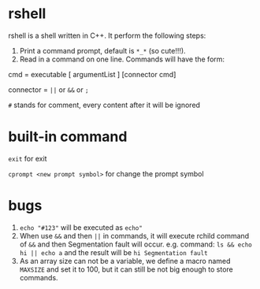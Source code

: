 # rshell
rshell is a shell written in C++. It perform the following steps:
1. Print a command prompt, default is `*_*` (so cute!!!).
2. Read in a command on one line. Commands will have the form:

cmd       = executable [ argumentList ] [connector cmd]

connector = `||` or `&&` or `;`

`#` stands for comment, every content after it will be ignored

# built-in command
`exit` for exit

`cprompt <new prompt symbol>` for change the prompt symbol

# bugs
1. `echo "#123"` will be executed as `echo"`
2. When use `&&` and then `||` in commands, it will execute rchild command of `&&` and then Segmentation fault will occur.
   e.g.  command:  `ls && echo hi || echo a`  and the result will be  `hi Segmentation fault`
3. As an array size can not be a variable, we define a macro named `MAXSIZE` and set it to 100, but it can still be not big enough to store commands.
